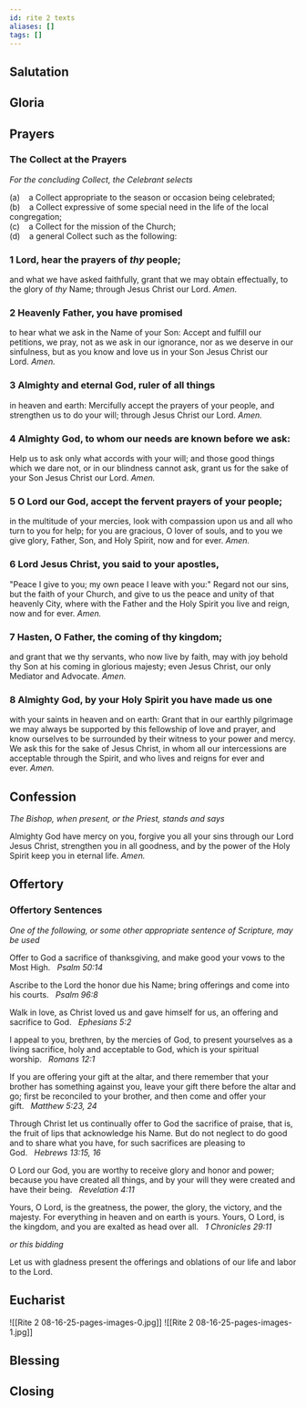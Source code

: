 ```yaml
---
id: rite 2 texts
aliases: []
tags: []
---
```


## Salutation
## Gloria
## Prayers
### The Collect at the Prayers

*For the concluding Collect, the Celebrant selects*  
  
(a)    a Collect appropriate to the season or occasion being celebrated;  
(b)    a Collect expressive of some special need in the life of the local congregation;  
(c)    a Collect for the mission of the Church;  
(d)    a general Collect such as the following:

### 1 Lord, hear the prayers of _thy_ people; 
and what we have  asked faithfully, grant that we may obtain effectually, to the  glory of _thy_ Name; through Jesus Christ our Lord. _Amen._

### 2 Heavenly Father, you have promised 
to hear what we ask in  the Name of your Son: Accept and fulfill our petitions, we  pray, not as we ask in our ignorance, nor as we deserve in our  sinfulness, but as you know and love us in your Son Jesus  Christ our Lord. _Amen._

### 3 Almighty and eternal God, ruler of all things 
in heaven and  earth: Mercifully accept the prayers of your people, and  strengthen us to do your will; through Jesus Christ our Lord.  _Amen._

### 4 Almighty God, to whom our needs are known before we ask:  
Help us to ask only what accords with your will; and those good things which we dare not, or in our blindness cannot  ask, grant us for the sake of your Son Jesus Christ our Lord.  _Amen._

### 5 O Lord our God, accept the fervent prayers of your people; 
in  the multitude of your mercies, look with compassion upon us  and all who turn to you for help; for you are gracious, O  lover of souls, and to you we give glory, Father, Son, and  Holy Spirit, now and for ever. _Amen._

### 6 Lord Jesus Christ, you said to your apostles, 
"Peace I give to  you; my own peace I leave with you:" Regard not our sins,  but the faith of your Church, and give to us the peace and  unity of that heavenly City, where with the Father and the  Holy Spirit you live and reign, now and for ever. _Amen._

### 7 Hasten, O Father, the coming of thy kingdom; 
and grant that  we thy servants, who now live by faith, may with joy behold  thy Son at his coming in glorious majesty; even Jesus Christ,  our only Mediator and Advocate. _Amen._

### 8 Almighty God, by your Holy Spirit you have made us one  
with your saints in heaven and on earth: Grant that in our  earthly pilgrimage we may always be supported by this  fellowship of love and prayer, and know ourselves to be  surrounded by their witness to your power and mercy. We  ask this for the sake of Jesus Christ, in whom all our  intercessions are acceptable through the Spirit, and who lives  and reigns for ever and ever. _Amen._

## Confession
*The Bishop, when present, or the Priest, stands and says*

Almighty God have mercy on you, forgive you all your sins  through our Lord Jesus Christ, strengthen you in all  goodness, and by the power of the Holy Spirit keep you in  eternal life. _Amen._

## Offertory
### Offertory Sentences

*One of the following, or some other appropriate sentence of Scripture, may be used*

Offer to God a sacrifice of thanksgiving, and make good  your vows to the Most High.   _Psalm 50:14_

Ascribe to the Lord the honor due his Name; bring  offerings and come into his courts.   _Psalm 96:8_

Walk in love, as Christ loved us and gave himself for us, an  offering and sacrifice to God.   _Ephesians 5:2_

I appeal to you, brethren, by the mercies of God, to present  yourselves as a living sacrifice, holy and acceptable to God,  which is your spiritual worship.   _Romans 12:1_

If you are offering your gift at the altar, and there remember  that your brother has something against you, leave your gift  there before the altar and go; first be reconciled to your  brother, and then come and offer your gift.   _Matthew 5:23, 24_

Through Christ let us continually offer to God the sacrifice of  praise, that is, the fruit of lips that acknowledge his Name. But do not neglect to do good and to share what you have,  for such sacrifices are pleasing to God.   _Hebrews 13:15, 16_

O Lord our God, you are worthy to receive glory and honor  and power; because you have created all things, and by your  will they were created and have their being.   _Revelation 4:11_

Yours, O Lord, is the greatness, the power, the glory, the  victory, and the majesty. For everything in heaven and on  earth is yours. Yours, O Lord, is the kingdom, and you are  exalted as head over all.   _1 Chronicles 29:11_

*or this bidding*

Let us with gladness present the offerings and oblations of our life and  labor to the Lord.

## Eucharist

![[Rite 2  08-16-25-pages-images-0.jpg]]
![[Rite 2  08-16-25-pages-images-1.jpg]]
## Blessing
## Closing
